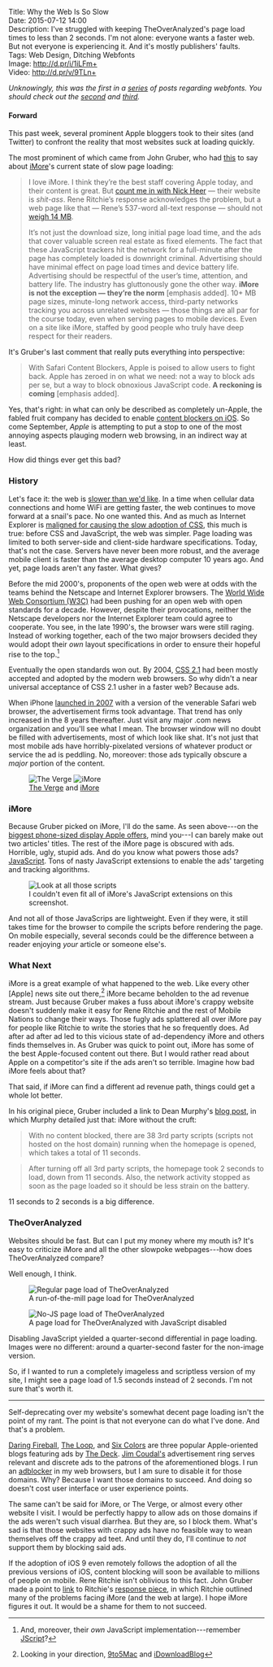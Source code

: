 Title: Why the Web Is So Slow  
Date: 2015-07-12 14:00  
Description: I've struggled with keeping TheOverAnalyzed's page load times to less than 2 seconds. I'm not alone: everyone wants a faster web. But not everyone is experiencing it. And it's mostly publishers' faults.  
Tags: Web Design, Ditching Webfonts  
Image: http://d.pr/i/1iLFm+  
Video: http://d.pr/v/9TLn+  

<p><em class="topStory">Unknowingly, this was the first in a <a href ="/tags/Ditching%20Webfonts" title="Posts tagged 'Ditching Webfonts">series</a> of posts regarding webfonts. You should check out the <a href="/2015/7/15/ditching-webfonts" title="My post about leaving webfonts behind" rel="next">second</a> and <a href="/2015/7/19/ditching-webfonts-part-ii-hoefler-webfonts-are-prettier-but-slower" title="My post about turning off webfonts, and how I eventually turned them back on">third</a>.</em></p>

#### Forward

This past week, several prominent Apple bloggers took to their sites (and Twitter) to confront the reality that most websites suck at loading quickly.

The most prominent of which came from John Gruber, who had [this][daringfireball] to say about [iMore][imore]'s current state of slow page loading:

> I love iMore. I think they’re the best staff covering Apple today, and their content is great. But [count me in with Nick Heer][pxlnv] — their website is *shit-ass*. Rene Ritchie’s response acknowledges the problem, but a web page like that — Rene’s 537-word all-text response — should not [weigh 14 MB][d].
>
> It’s not just the download size, long initial page load time, and the ads that cover valuable screen real estate as fixed elements. The fact that these JavaScript trackers hit the network for a full-minute after the page has completely loaded is downright criminal. Advertising should have minimal effect on page load times and device battery life. Advertising should be respectful of the user’s time, attention, and battery life. The industry has gluttonously gone the other way. **iMore is not the exception — they’re the norm** [emphasis added]. 10+ MB page sizes, minute-long network access, third-party networks tracking you across unrelated websites — those things are all par for the course today, even when serving pages to mobile devices. Even on a site like iMore, staffed by good people who truly have deep respect for their readers.

It's Gruber's last comment that really puts everything into perspective:

> With Safari Content Blockers, Apple is poised to allow users to fight back. Apple has zeroed in on what we need: not a way to block ads per se, but a way to block obnoxious JavaScript code. **A reckoning is coming** [emphasis added].

Yes, that's right: in what can only be described as completely un-Apple, the fabled fruit company has decided to enable [content blockers on iOS][9to5mac]. So come September, *Apple* is attempting to put a stop to one of the most annoying aspects plauging modern web browsing, in an indirect way at least.

How did things ever get this bad?

### History

Let's face it: the web is [slower than we'd like][d 2]. In a time when cellular data connections and home WiFi are getting faster, the web continues to move forward at a snail's pace. No one wanted this. And as much as Internet Explorer is [maligned for causing the slow adoption of CSS][wikipedia], this much is true: before CSS and JavaScript, the web was simpler. Page loading was limited to both server-side and client-side hardware specifications. Today, that's not the case. Servers have never been more robust, and the average mobile client is faster than the average desktop computer 10 years ago. And yet, page loads aren't any faster. What gives?

Before the mid 2000's, proponents of the open web were at odds with the teams behind the Netscape and Internet Explorer browsers. The [World Wide Web Consortium (W3C)][wikipedia 2] had been pushing for an open web with open standards for a decade. However, despite their provocations, neither the Netscape developers nor the Internet Explorer team could agree to cooperate. You see, in the late 1990's, the browser wars were still raging. Instead of working together, each of the two major browsers decided they would adopt their *own* layout specifications in order to ensure their hopeful rise to the top.[^mo]

Eventually the open standards won out. By 2004, [CSS 2.1][wikipedia 3] had been mostly accepted and adopted by the modern web browsers. So why didn't a near universal acceptance of CSS 2.1 usher in a faster web? Because ads.

When iPhone [launched in 2007][wikipedia 4] with a version of the venerable Safari web browser, the advertisement firms took advantage. That trend has only increased in the 8 years thereafter. Just visit any major .com news organization and you'll see what I mean. The browser window will no doubt be filled with advertisements, most of which look like shat. It's not just that most mobile ads have horribly-pixelated versions of whatever product or service the ad is peddling. No, moreover: those ads typically obscure a *major* portion of the content. 

<figure>
	<img class="screenshot inlineTwo" src="http://d.pr/i/17moY+" alt="The Verge" title="The Verge">
	<img class="screenshot inlineTwo" src="http://d.pr/i/1cIGg+" alt="iMore" title="iMore">
	<figcaption><a href="http://theverge.com/">The Verge</a> and <a href="http://imore.com/">iMore</a></figcaption>
</figure>

### iMore

Because Gruber picked on iMore, I'll do the same. As seen above---on the [biggest phone-sized display Apple offers][wikipedia 5], mind you---I can barely make out two articles' titles. The rest of the iMore page is obscured with ads. Horrible, ugly, stupid ads. And do you know what powers those ads? [JavaScript][wikipedia 6]. Tons of nasty JavaScript extensions to enable the ads' targeting and tracking algorithms. 

<figure>
	<img src="http://d.pr/i/1anSZ+" alt="Look at all those scripts" title="Look at all those scripts">
	<figcaption>I couldn't even fit all of iMore's JavaScript extensions on this screenshot.</figcaption>
</figure>

And not all of those JavaScrips are lightweight. Even if they were, it still takes time for the browser to compile the scripts before rendering the page. On mobile especially, several seconds could be the difference between a reader enjoying *your* article or someone else's.

### What Next

iMore is a great example of what happened to the web. Like every other [Apple] news site out there,[^lo] iMore became beholden to the ad revenue stream. Just because Gruber makes a fuss about iMore's crappy website doesn't suddenly make it easy for Rene Ritchie and the rest of Mobile Nations to change their ways. Those fugly ads splattered all over iMore pay for people like Ritchie to write the stories that he so frequently does. Ad after ad after ad led to this vicious state of ad-dependency iMore and others finds themselves in. As Gruber was quick to point out, iMore has some of the best Apple-focused content out there. But I would rather read about Apple on a competitor's site if the ads aren't so terrible. Imagine how bad iMore feels about that?

That said, if iMore can find a different ad revenue path, things could get a whole lot better. 

In his original piece, Gruber included a link to Dean Murphy's [blog post][murphyapps], in which Murphy detailed just that: iMore without the cruft:

> With no content blocked, there are 38 3rd party scripts  (scripts not hosted on the host domain) running when the homepage is opened, which takes a total of 11 seconds.

> After turning off all 3rd party scripts, the homepage took 2 seconds to load, down from 11 seconds. Also, the network activity stopped as soon as the page loaded so it should be less strain on the battery. 

11 seconds to 2 seconds is a big difference.

### TheOverAnalyzed

Websites should be fast. But can I put my money where my mouth is? It's easy to criticize iMore and all the other slowpoke webpages---how does TheOverAnalyzed compare?

Well enough, I think.

<figure>
	<img src="http://d.pr/i/1cUBo+" alt="Regular page load of TheOverAnalyzed" title="Regular page load of TheOverAnalyzed">
	<figcaption>A run-of-the-mill page load for TheOverAnalyzed</figcaption>
</figure>

<figure id="nojs">
	<img src="http://d.pr/i/1iNdv+" alt="No-JS page load of TheOverAnalyzed" title="No-JS page load of TheOverAnalyzed">
	<figcaption>A page load for TheOverAnalyzed with JavaScript disabled</figcaption>
</figure>

Disabling JavaScript yielded a quarter-second differential in page loading. Images were no different: around a quarter-second faster for the non-image version. 

So, if I wanted to run a completely imageless and scriptless version of my site, I might see a page load of 1.5 seconds instead of 2 seconds. I'm not sure that's worth it. 

***

Self-deprecating over my website's somewhat decent page loading isn't the point of my rant. The point is that not everyone can do what I've done. And that's a problem.

[Daring Fireball][daringfireball 2], [The Loop][loopinsight], and [Six Colors][sixcolors] are three popular Apple-oriented blogs featuring ads by [The Deck][decknetwork]. [Jim Coudal's][twitter] advertisement ring serves relevant and discrete ads to the patrons of the aforementioned blogs. I run an [adblocker][adblockplus] in my web browsers, but I am sure to disable it for those domains. Why? Because I want those domains to succeed. And doing so doesn't cost user interface or user experience points.

The same can't be said for iMore, or The Verge, or almost every other website I visit. I would be perfectly happy to allow ads on those domains if the ads weren't such visual diarrhea. But they are, so I block them. What's sad is that those websites with crappy ads have no feasible way to wean themselves off the crappy ad teet. And until they do, I'll continue to *not* support them by blocking said ads.

If the adoption of iOS 9 even remotely follows the adoption of all the previous versions of iOS, content blocking will soon be available to millions of people on mobile. Rene Ritchie isn't oblivious to this fact. John Gruber made a point to [link][daringfireball 3] to Ritchie's [response piece][imore 2], in which Ritchie outlined many of the problems facing iMore (and the web at large). I hope iMore figures it out. It would be a shame for them to not succeed. 

[^lo]: Looking in your direction, [9to5Mac][d 3] and [iDownloadBlog][d 4]
[^mo]: And, moreover, their *own* JavaScript implementation---remember [JScript][wikipedia 7]?

[9to5mac]: http://9to5mac.com/2015/06/10/block-ads-ios-9-safari-iphone/ "9to5Mac on Safari Content Blockers in iOS 9"
[adblockplus]: https://adblockplus.org/ "Desktop adblocker"
[d]: http://d.pr/i/19HMF+ "All of  iMore's crazy JavaScript"
[d 2]: http://d.pr/v/9TLn+ "Testing TheOverAnalyzed without JavaScript"
[d 3]: http://d.pr/i/13nUn+ "All of 9to5Mac's crazy JavaScript"
[d 4]: http://d.pr/i/CJPm+ "All of iDownloadBlog's crazy JavaScript"
[daringfireball]: http://daringfireball.net/2015/07/safari_content_blocker_imore "John Gruber on Content Blockers for iOS 9"
[daringfireball 2]: http://www.daringfireball.net "John Gruber's personal blog, Daring Fireball"
[daringfireball 3]: http://daringfireball.net/linked/2015/07/09/ritchie-bad-ads "John Gruber's piece on iMore sucking"
[decknetwork]: http://decknetwork.net "An ad network whose ads are served by Daring Fireball, Marco.org, Six Colors, Fonts In Use, and many other biggish small blogs"
[imore]: http://imore.com "Mobile Nation's site all about Apple stuffs"
[imore 2]: http://www.imore.com/content-blockers-bad-ads-and-what-were-doing-about-it "Rene Ritchie admitting that iMore sucks, and talking about how to fix it"
[loopinsight]: http://www.loopinsight.com/ "Jim Dalrymple's blog, The Loop"
[murphyapps]: http://murphyapps.co/blog/2015/6/24/an-hour-with-safari-content-blocker-in-ios-9 "Developer of iOS 9 ad blocker Crystal, on the performance results of said ad blocker"
[pxlnv]: http://pxlnv.com/linklog/safari-content-blockers-shit-ass-websites/ "Ad blockers and what they can do to crappy websites"
[sixcolors]: http://www.sixcolors.com "Jason Snell's blog, Six Colors"
[twitter]: https://twitter.com/Coudal "The DECK and Field Notes founder, Jim Coudal, on Twitter"
[wikipedia]: https://en.wikipedia.org/wiki/Cascading_Style_Sheets#Difficulty_with_adoption "Wikipedia: Adopting CSS"
[wikipedia 2]: https://en.wikipedia.org/wiki/World_Wide_Web_Consortium "Wikipedia: W3C"
[wikipedia 3]: https://en.wikipedia.org/wiki/Cascading_Style_Sheets#CSS_2.1 "Wikipedia: CSS 2.1"
[wikipedia 4]: https://en.wikipedia.org/wiki/IPhone_(1st_generation)#Release "Wikipedia: Original iPhone"
[wikipedia 5]: https://en.wikipedia.org/wiki/IPhone_6#Hardware "Wikipedia: iPhone 6 Hardware"
[wikipedia 6]: https://en.wikipedia.org/wiki/JavaScript "Wikipedia: JavaScript"
[wikipedia 7]: https://en.wikipedia.org/wiki/JScript "Wikipedia: Script"